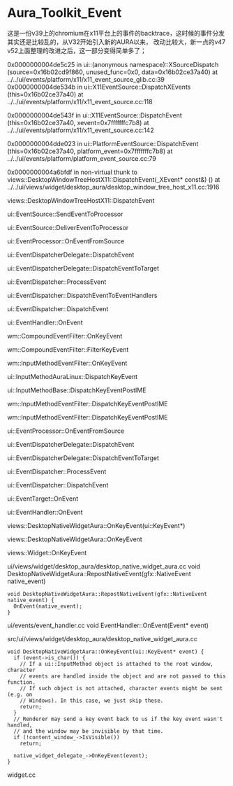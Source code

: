 # Aura_Toolkit_Event

这是一份v39上的chromium在x11平台上的事件的backtrace，这时候的事件分发其实还是比较乱的，从V32开始引入新的AURA以来， 改动比较大，新一点的v47 v52上面整理的改进之后，这一部分变得简单多了；

0x0000000004de5c25 in ui::(anonymous namespace)::XSourceDispatch (source=0x16b02cd9f860, unused_func=0x0, data=0x16b02ce37a40) at ../../ui/events/platform/x11/x11_event_source_glib.cc:39
 0x0000000004de534b in ui::X11EventSource::DispatchXEvents (this=0x16b02ce37a40) at ../../ui/events/platform/x11/x11_event_source.cc:118
 
 0x0000000004de543f in ui::X11EventSource::DispatchEvent (this=0x16b02ce37a40, xevent=0x7fffffffc7b8)
    at ../../ui/events/platform/x11/x11_event_source.cc:142
    
0x0000000004dde023 in ui::PlatformEventSource::DispatchEvent (this=0x16b02ce37a40, platform_event=0x7fffffffc7b8)
    at ../../ui/events/platform/platform_event_source.cc:79
    
0x0000000004a6bfdf in non-virtual thunk to views::DesktopWindowTreeHostX11::DispatchEvent(_XEvent* const&) ()
    at ../../ui/views/widget/desktop_aura/desktop_window_tree_host_x11.cc:1916

views::DesktopWindowTreeHostX11::DispatchEvent

ui::EventSource::SendEventToProcessor

ui::EventSource::DeliverEventToProcessor

ui::EventProcessor::OnEventFromSource

ui::EventDispatcherDelegate::DispatchEvent

ui::EventDispatcherDelegate::DispatchEventToTarget

ui::EventDispatcher::ProcessEvent

ui::EventDispatcher::DispatchEventToEventHandlers

ui::EventDispatcher::DispatchEvent

ui::EventHandler::OnEvent

wm::CompoundEventFilter::OnKeyEvent

wm::CompoundEventFilter::FilterKeyEvent

wm::InputMethodEventFilter::OnKeyEvent

ui::InputMethodAuraLinux::DispatchKeyEvent

ui::InputMethodBase::DispatchKeyEventPostIME

wm::InputMethodEventFilter::DispatchKeyEventPostIME

wm::InputMethodEventFilter::DispatchKeyEventPostIME

ui::EventProcessor::OnEventFromSource

ui::EventDispatcherDelegate::DispatchEvent

ui::EventDispatcherDelegate::DispatchEventToTarget

ui::EventDispatcher::ProcessEvent

ui::EventDispatcher::DispatchEvent

ui::EventTarget::OnEvent

ui::EventHandler::OnEvent

views::DesktopNativeWidgetAura::OnKeyEvent(ui::KeyEvent*)

views::DesktopNativeWidgetAura::OnKeyEvent

 views::Widget::OnKeyEvent

ui/views/widget/desktop_aura/desktop_native_widget_aura.cc
  void DesktopNativeWidgetAura::RepostNativeEvent(gfx::NativeEvent native_event)
```
void DesktopNativeWidgetAura::RepostNativeEvent(gfx::NativeEvent native_event) {
  OnEvent(native_event);
}
```

ui/events/event_handler.cc
  void EventHandler::OnEvent(Event* event)


src/ui/views/widget/desktop_aura/desktop_native_widget_aura.cc
```
void DesktopNativeWidgetAura::OnKeyEvent(ui::KeyEvent* event) {
  if (event->is_char()) {
    // If a ui::InputMethod object is attached to the root window, character
    // events are handled inside the object and are not passed to this function.
    // If such object is not attached, character events might be sent (e.g. on
    // Windows). In this case, we just skip these.
    return;
  }
  // Renderer may send a key event back to us if the key event wasn't handled,
  // and the window may be invisible by that time.
  if (!content_window_->IsVisible())
    return;

  native_widget_delegate_->OnKeyEvent(event);
}
```

widget.cc
```

```